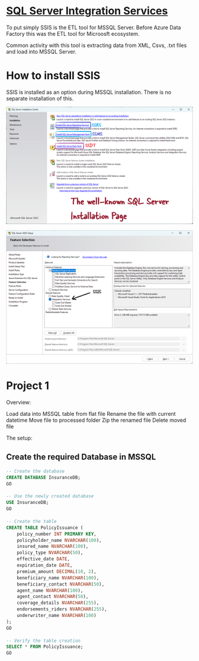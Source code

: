 # [SQL Server Integration Services](https://learn.microsoft.com/en-us/sql/integration-services/sql-server-integration-services?view=sql-server-ver16)

To put simply SSIS is the ETL tool for MSSQL Server. Before Azure Data Factory this was the ETL tool for Microosft ecosystem.

Common activity with this tool is extracting data from XML, Csvs, .txt files and load into MSSQL Server.

# How to install SSIS

SSIS is installed as an option during MSSQL installation. There is no separate installation of this. 

![](images/custom-image-2024-08-03-01-06-35.png)

![](images/custom-image-2024-08-03-01-28-00.png)

# Project 1

Overview:

Load  data into MSSQL table from flat file
Rename the file with current datetime
Move file to processed folder
Zip the renamed file
Delete moved file

The setup:

## Create the required Database in MSSQL

```sql
-- Create the database
CREATE DATABASE InsuranceDB;
GO

-- Use the newly created database
USE InsuranceDB;
GO

-- Create the table
CREATE TABLE PolicyIssuance (
    policy_number INT PRIMARY KEY,
    policyholder_name NVARCHAR(100),
    insured_name NVARCHAR(100),
    policy_type NVARCHAR(50),
    effective_date DATE,
    expiration_date DATE,
    premium_amount DECIMAL(10, 2),
    beneficiary_name NVARCHAR(100),
    beneficiary_contact NVARCHAR(50),
    agent_name NVARCHAR(100),
    agent_contact NVARCHAR(50),
    coverage_details NVARCHAR(255),
    endorsements_riders NVARCHAR(255),
    underwriter_name NVARCHAR(100)
);
GO

-- Verify the table creation
SELECT * FROM PolicyIssuance;
GO

```
